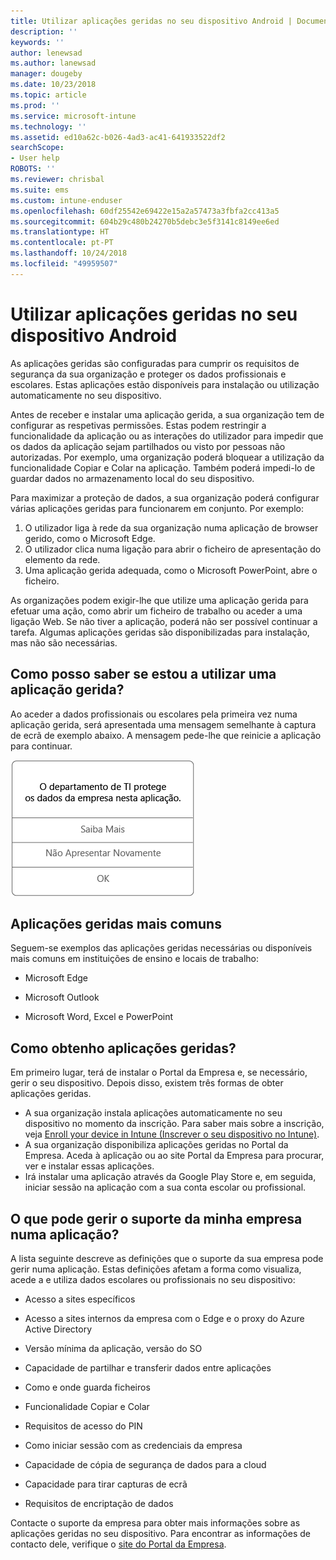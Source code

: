 ```yaml
---
title: Utilizar aplicações geridas no seu dispositivo Android | Documentos da Microsoft
description: ''
keywords: ''
author: lenewsad
ms.author: lanewsad
manager: dougeby
ms.date: 10/23/2018
ms.topic: article
ms.prod: ''
ms.service: microsoft-intune
ms.technology: ''
ms.assetid: ed10a62c-b026-4ad3-ac41-641933522df2
searchScope:
- User help
ROBOTS: ''
ms.reviewer: chrisbal
ms.suite: ems
ms.custom: intune-enduser
ms.openlocfilehash: 60df25542e69422e15a2a57473a3fbfa2cc413a5
ms.sourcegitcommit: 604b29c480b24270b5debc3e5f3141c8149ee6ed
ms.translationtype: HT
ms.contentlocale: pt-PT
ms.lasthandoff: 10/24/2018
ms.locfileid: "49959507"
---
```

# <a name="use-managed-apps-on-your-android-device"></a>Utilizar aplicações geridas no seu dispositivo Android
As aplicações geridas são configuradas para cumprir os requisitos de segurança da sua organização e proteger os dados profissionais e escolares. Estas aplicações estão disponíveis para instalação ou utilização automaticamente no seu dispositivo. 

Antes de receber e instalar uma aplicação gerida, a sua organização tem de configurar as respetivas permissões. Estas podem restringir a funcionalidade da aplicação ou as interações do utilizador para impedir que os dados da aplicação sejam partilhados ou visto por pessoas não autorizadas. Por exemplo, uma organização poderá bloquear a utilização da funcionalidade Copiar e Colar na aplicação. Também poderá impedi-lo de guardar dados no armazenamento local do seu dispositivo.

Para maximizar a proteção de dados, a sua organização poderá configurar várias aplicações geridas para funcionarem em conjunto. Por exemplo:
1. O utilizador liga à rede da sua organização numa aplicação de browser gerido, como o Microsoft Edge.
2. O utilizador clica numa ligação para abrir o ficheiro de apresentação do elemento da rede.
3. Uma aplicação gerida adequada, como o Microsoft PowerPoint, abre o ficheiro.

As organizações podem exigir-lhe que utilize uma aplicação gerida para efetuar uma ação, como abrir um ficheiro de trabalho ou aceder a uma ligação Web. Se não tiver a aplicação, poderá não ser possível continuar a tarefa. Algumas aplicações geridas são disponibilizadas para instalação, mas não são necessárias.

## <a name="how-do-i-know-im-using-a-managed-app"></a>Como posso saber se estou a utilizar uma aplicação gerida?
Ao aceder a dados profissionais ou escolares pela primeira vez numa aplicação gerida, será apresentada uma mensagem semelhante à captura de ecrã de exemplo abaixo. A mensagem pede-lhe que reinicie a aplicação para continuar.

![Captura de ecrã da mensagem apresentada quando um utilizador abre uma aplicação gerida no seu dispositivo. A mensagem indica o seguinte: "A sua organização está agora a proteger os respetivos dados nesta aplicação. Tem de reiniciar a aplicação para continuar." É seguida do botão OK.](./media/managed-apps-message.png)

## <a name="commonly-managed-apps"></a>Aplicações geridas mais comuns  
Seguem-se exemplos das aplicações geridas necessárias ou disponíveis mais comuns em instituições de ensino e locais de trabalho:

-   Microsoft Edge

-   Microsoft Outlook

-   Microsoft Word, Excel e PowerPoint

## <a name="how-do-i-get-managed-apps"></a>Como obtenho aplicações geridas?
Em primeiro lugar, terá de instalar o Portal da Empresa e, se necessário, gerir o seu dispositivo. Depois disso, existem três formas de obter aplicações geridas.
* A sua organização instala aplicações automaticamente no seu dispositivo no momento da inscrição. Para saber mais sobre a inscrição, veja [Enroll your device in Intune (Inscrever o seu dispositivo no Intune)](enroll-your-device-in-Intune-android.md).
* A sua organização disponibiliza aplicações geridas no Portal da Empresa. Aceda à aplicação ou ao site Portal da Empresa para procurar, ver e instalar essas aplicações. 
* Irá instalar uma aplicação através da Google Play Store e, em seguida, iniciar sessão na aplicação com a sua conta escolar ou profissional.  

## <a name="what-can-my-company-support-manage-in-an-app"></a>O que pode gerir o suporte da minha empresa numa aplicação?
A lista seguinte descreve as definições que o suporte da sua empresa pode gerir numa aplicação. Estas definições afetam a forma como visualiza, acede a e utiliza dados escolares ou profissionais no seu dispositivo:

* Acesso a sites específicos  

* Acesso a sites internos da empresa com o Edge e o proxy do Azure Active Directory  

* Versão mínima da aplicação, versão do SO

* Capacidade de partilhar e transferir dados entre aplicações  

* Como e onde guarda ficheiros  

* Funcionalidade Copiar e Colar  

* Requisitos de acesso do PIN  

* Como iniciar sessão com as credenciais da empresa  

* Capacidade de cópia de segurança de dados para a cloud  

* Capacidade para tirar capturas de ecrã  

* Requisitos de encriptação de dados  

Contacte o suporte da empresa para obter mais informações sobre as aplicações geridas no seu dispositivo. Para encontrar as informações de contacto dele, verifique o [site do Portal da Empresa](https://go.microsoft.com/fwlink/?linkid=2010980).
